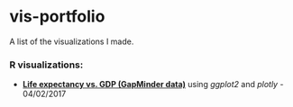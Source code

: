 # vis-portfolio
A list of the visualizations I made.

### R visualizations:

* __[Life expectancy vs. GDP (GapMinder data)](./vis-portfolio/gap-minder)__ using *ggplot2* and *plotly* - 04/02/2017
